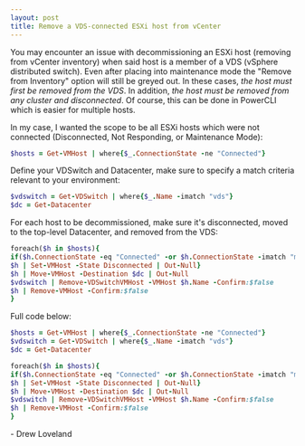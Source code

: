 ```yaml
---
layout: post
title: Remove a VDS-connected ESXi host from vCenter
---
```


You may encounter an issue with decommissioning an ESXi host (removing from vCenter inventory) when said host is a member of a VDS (vSphere distributed switch).  Even after placing into maintenance mode the "Remove from Inventory" option will still be greyed out.  In these cases, *the host must first be removed from the VDS*.  In addition, *the host must be removed from any cluster and disconnected*.  Of course, this can be done in PowerCLI which is easier for multiple hosts.

In my case, I wanted the scope to be all ESXi hosts which were not connected (Disconnected, Not Responding, or Maintenance Mode):

```ruby
$hosts = Get-VMHost | where{$_.ConnectionState -ne "Connected"}
```

Define your VDSwitch and Datacenter, make sure to specify a match criteria relevant to your environment:

```ruby
$vdswitch = Get-VDSwitch | where{$_.Name -imatch "vds"}
$dc = Get-Datacenter
```

For each host to be decommissioned, make sure it's disconnected, moved to the top-level Datacenter, and removed from the VDS:

```ruby
foreach($h in $hosts){
if($h.ConnectionState -eq "Connected" -or $h.ConnectionState -imatch "maintenance"){
$h | Set-VMHost -State Disconnected | Out-Null}
$h | Move-VMHost -Destination $dc | Out-Null
$vdswitch | Remove-VDSwitchVMHost -VMHost $h.Name -Confirm:$false
$h | Remove-VMHost -Confirm:$false
}
```

Full code below:
```ruby
$hosts = Get-VMHost | where{$_.ConnectionState -ne "Connected"}
$vdswitch = Get-VDSwitch | where{$_.Name -imatch "vds"}
$dc = Get-Datacenter

foreach($h in $hosts){
if($h.ConnectionState -eq "Connected" -or $h.ConnectionState -imatch "maintenance"){
$h | Set-VMHost -State Disconnected | Out-Null}
$h | Move-VMHost -Destination $dc | Out-Null
$vdswitch | Remove-VDSwitchVMHost -VMHost $h.Name -Confirm:$false
$h | Remove-VMHost -Confirm:$false
}
```


\- Drew Loveland
